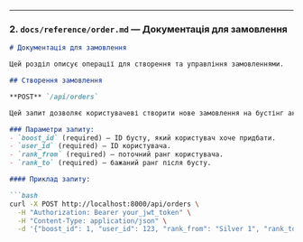 
---

### 2. `docs/reference/order.md` — Документація для замовлення

```markdown
# Документація для замовлення

Цей розділ описує операції для створення та управління замовленнями.

## Створення замовлення

**POST** `/api/orders`

Цей запит дозволяє користувачеві створити нове замовлення на бустінг акаунта.

### Параметри запиту:
- `boost_id` (required) – ID бусту, який користувач хоче придбати.
- `user_id` (required) – ID користувача.
- `rank_from` (required) – поточний ранг користувача.
- `rank_to` (required) – бажаний ранг після бусту.

#### Приклад запиту:

```bash
curl -X POST http://localhost:8000/api/orders \
  -H "Authorization: Bearer your_jwt_token" \
  -H "Content-Type: application/json" \
  -d '{"boost_id": 1, "user_id": 123, "rank_from": "Silver 1", "rank_to": "Gold Nova 1"}'
